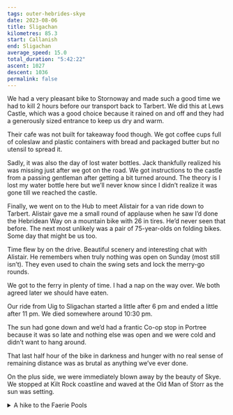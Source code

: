 ```yaml
---
tags: outer-hebrides-skye
date: 2023-08-06
title: Sligachan
kilometres: 85.3
start: Callanish
end: Sligachan
average_speed: 15.0
total_duration: "5:42:22"
ascent: 1027
descent: 1036
permalink: false
---
```


We had a very pleasant bike to Stornoway and made such a good time we had to kill 2 hours before our transport back to Tarbert. We did this at Lews Castle, which was a good choice because it rained on and off and they had a generously sized entrance to keep us dry and warm.

Their cafe was not built for takeaway food though. We got coffee cups full of coleslaw and plastic containers with bread and packaged butter but no utensil to spread it.

Sadly, it was also the day of lost water bottles. Jack thankfully realized his was missing just after we got on the road. We got instructions to the castle from a passing gentleman after getting a bit turned around. The theory is I lost my water bottle here but we’ll never know since I didn’t realize it was gone till we reached the castle.

Finally, we went on to the Hub to meet Alistair for a van ride down to Tarbert. Alistair gave me a small round of applause when he saw I’d done the Hebridean Way on a mountain bike with 26 in tires. He’d never seen that before. The next most unlikely was a pair of 75-year-olds on folding bikes. Some day that might be us too.

Time flew by on the drive. Beautiful scenery and interesting chat with Alistair. He remembers when truly nothing was open on Sunday (most still isn’t). They even used to chain the swing sets and lock the merry-go rounds.

We got to the ferry in plenty of time. I had a nap on the way over. We both agreed later we should have eaten.

Our ride from Uig to Sligachan started a little after 6 pm and ended a little after 11 pm. We died somewhere around 10:30 pm.

The sun had gone down and we’d had a frantic Co-op stop in Portree because it was so late and nothing else was open and we were cold and didn’t want to hang around.

That last half hour of the bike in darkness and hunger with no real sense of remaining distance was as brutal as anything we’ve ever done.

On the plus side, we were immediately blown away by the beauty of Skye. We stopped at Kilt Rock coastline and waved at the Old Man of Storr as the sun was setting.

<details class="stack">
<summary>A hike to the Faerie Pools</summary>

Off-bike day activities included an 18km round trip hike from Sligachan Hotel to the Faerie Pools. Another exhausting but rewarding day. We saw no one on the hike there and not too many on the hike back. There are the most amazing hills all around throughout the journey, some grey and menacingly sharp-peaked, others green and pleasantly rounded.

We looped around the far end of the pools first. Moving closer to the car park meant more and more people. It was nice that we found some more secluded spots away from the crowd but really, even a crowd can’t ruin the experience.

The Faerie Pools are genuinely stunning. Clearwater rushing over falls, swirling about in eddies, and pooling invitingly in sheltered coves (yes, a few people were in the water).

10/10. Would highly recommend a visit.
</details>
